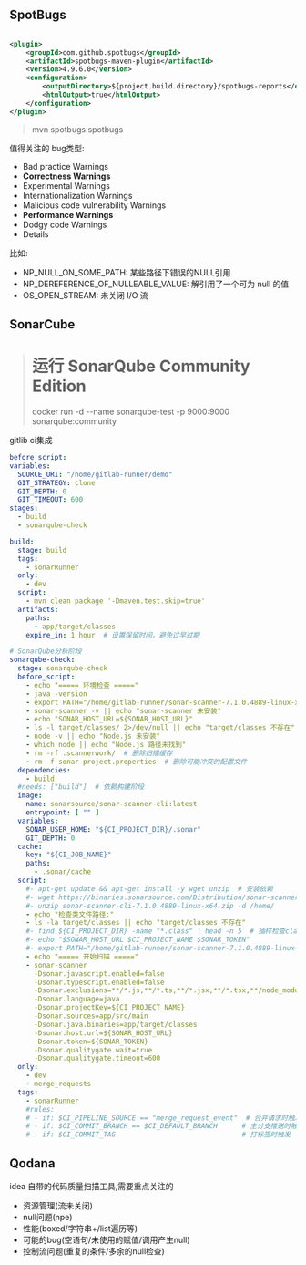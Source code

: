 ## SpotBugs

```xml

<plugin>
    <groupId>com.github.spotbugs</groupId>
    <artifactId>spotbugs-maven-plugin</artifactId>
    <version>4.9.6.0</version>
    <configuration>
        <outputDirectory>${project.build.directory}/spotbugs-reports</outputDirectory>
        <htmlOutput>true</htmlOutput>
    </configuration>
</plugin>
```

> mvn spotbugs:spotbugs

值得关注的 bug类型:

- Bad practice Warnings
- **Correctness Warnings**
- Experimental Warnings
- Internationalization Warnings
- Malicious code vulnerability Warnings
- **Performance Warnings**
- Dodgy code Warnings
- Details

比如:

- NP_NULL_ON_SOME_PATH: 某些路径下错误的NULL引用
- NP_DEREFERENCE_OF_NULLEABLE_VALUE: 解引用了一个可为 null 的值
- OS_OPEN_STREAM: 未关闭 I/O 流

## SonarCube

> # 运行 SonarQube Community Edition
> docker run -d --name sonarqube-test -p 9000:9000 sonarqube:community


gitlib ci集成

```yaml
before_script:
variables:
  SOURCE_URI: "/home/gitlab-runner/demo"
  GIT_STRATEGY: clone
  GIT_DEPTH: 0
  GIT_TIMEOUT: 600
stages:
  - build
  - sonarqube-check

build:
  stage: build
  tags:
    - sonarRunner
  only:
    - dev
  script:
    - mvn clean package '-Dmaven.test.skip=true'
  artifacts:
    paths:
      - app/target/classes
    expire_in: 1 hour  # 设置保留时间，避免过早过期

# SonarQube分析阶段
sonarqube-check:
  stage: sonarqube-check
  before_script:
    - echo "===== 环境检查 ====="
    - java -version
    - export PATH="/home/gitlab-runner/sonar-scanner-7.1.0.4889-linux-x64/bin:$PATH"
    - sonar-scanner -v || echo "sonar-scanner 未安装"
    - echo "SONAR_HOST_URL=${SONAR_HOST_URL}"
    - ls -l target/classes/ 2>/dev/null || echo "target/classes 不存在"
    - node -v || echo "Node.js 未安装"
    - which node || echo "Node.js 路径未找到"
    - rm -rf .scannerwork/  # 删除扫描缓存
    - rm -f sonar-project.properties  # 删除可能冲突的配置文件
  dependencies:
    - build
  #needs: ["build"]  # 依赖构建阶段
  image:
    name: sonarsource/sonar-scanner-cli:latest
    entrypoint: [ "" ]
  variables:
    SONAR_USER_HOME: "${CI_PROJECT_DIR}/.sonar"
    GIT_DEPTH: 0
  cache:
    key: "${CI_JOB_NAME}"
    paths:
      - .sonar/cache
  script:
    #- apt-get update && apt-get install -y wget unzip  # 安装依赖
    #- wget https://binaries.sonarsource.com/Distribution/sonar-scanner-cli/sonar-scanner-cli-7.1.0.4889-linux-x64.zip
    #- unzip sonar-scanner-cli-7.1.0.4889-linux-x64.zip -d /home/
    - echo "检查类文件路径:"
    - ls -la target/classes || echo "target/classes 不存在"
    #- find ${CI_PROJECT_DIR} -name "*.class" | head -n 5  # 抽样检查class文件
    #- echo "$SONAR_HOST_URL $CI_PROJECT_NAME $SONAR_TOKEN"
    #- export PATH="/home/gitlab-runner/sonar-scanner-7.1.0.4889-linux-x64/bin:$PATH"
    - echo "===== 开始扫描 ====="
    - sonar-scanner
      -Dsonar.javascript.enabled=false
      -Dsonar.typescript.enabled=false
      -Dsonar.exclusions=**/*.js,**/*.ts,**/*.jsx,**/*.tsx,**/node_modules/**,**/static/**
      -Dsonar.language=java
      -Dsonar.projectKey=${CI_PROJECT_NAME}
      -Dsonar.sources=app/src/main
      -Dsonar.java.binaries=app/target/classes
      -Dsonar.host.url=${SONAR_HOST_URL}
      -Dsonar.token=${SONAR_TOKEN}
      -Dsonar.qualitygate.wait=true
      -Dsonar.qualitygate.timeout=600
  only:
    - dev
    - merge_requests
  tags:
    - sonarRunner
    #rules:
    # - if: $CI_PIPELINE_SOURCE == "merge_request_event"  # 合并请求时触发
    # - if: $CI_COMMIT_BRANCH == $CI_DEFAULT_BRANCH      # 主分支推送时触发
    # - if: $CI_COMMIT_TAG                               # 打标签时触发


```

## Qodana
idea 自带的代码质量扫描工具,需要重点关注的

- 资源管理(流未关闭)
- null问题(npe)
- 性能(boxed/字符串+/list遍历等)
- 可能的bug(空语句/未使用的赋值/调用产生null)
- 控制流问题(重复的条件/多余的null检查)